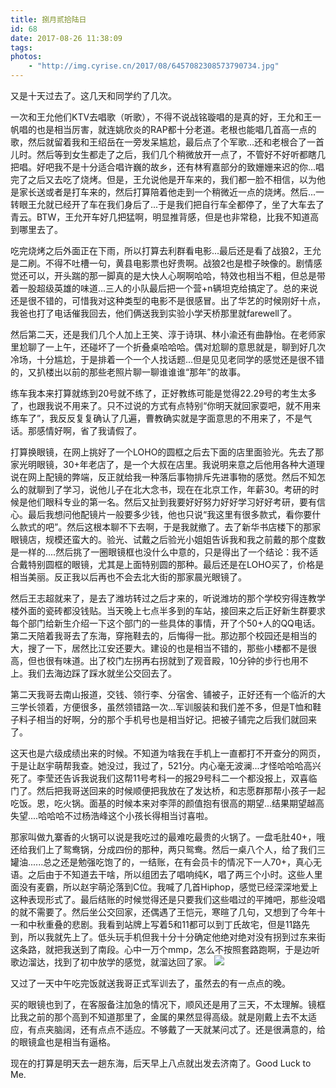 ```yaml
---
title: 捌月贰拾陆日
id: 68
date: 2017-08-26 11:38:09
tags:
photos:
    - "http://img.cyrise.cn/2017/08/6457082308573790734.jpg"
---
```


又是十天过去了。这几天和同学约了几次。

一次和王允他们KTV去唱歌（听歌），不得不说战铭璇唱的是真的好，王允和王一帆唱的也是相当厉害，就连姚欣炎的RAP都十分老道。老根也能唱几首高一点的歌，然后就留着我和王绍岳在一旁发呆尴尬，最后点了个军歌...还和老根合了一首儿时。然后等到女生都走了之后，我们几个稍微放开一点了，不管好不好听都瞎几把唱。好吧我不是十分适合唱许巍的故乡，还有林宥嘉部分的致姗姗来迟的你...唱完了之后又去吃了烧烤。但是，王允说他是开车来的，我们都一脸不相信，以为他是家长送或者是打车来的，然后打算陪着他走到一个稍微近一点的烧烤。然后...一转眼王允就已经开了车在我们身后了...于是我们把自行车全都停了，坐了大车去了青云。BTW，王允开车好几把猛啊，明显推背感，但是也非常稳，比我不知道高到哪里去了。

吃完烧烤之后外面正在下雨，所以打算去利群看电影...最后还是看了战狼2，王允是二刷。不得不吐槽一句，黄县电影票也好贵啊。战狼2也是橙子映像的。剧情感觉还可以，开头踹的那一脚真的是大快人心啊啊哈哈，特效也相当不粗，但总是带着一股超级英雄的味道...三人的小队最后把一个营+n辆坦克给搞定了。总的来说还是很不错的，可惜我对这种类型的电影不是很感冒。出了华艺的时候刚好十点，我爸也打了电话催我回去，他们俩送我到实验小学天桥那里就farewell了。

然后第二天，还是我们几个人加上王笑、淳于诗琪、林小渝还有曲静怡。在老师家里尬聊了一上午，还碰坏了一个折叠桌哈哈哈。偶对尬聊的意思就是，聊到好几次冷场，十分尴尬，于是排着一个一个人找话题...但是见见老同学的感觉还是很不错的，又扒楼出以前的那些老照片聊一聊谁谁谁“那年”的故事。

练车我本来打算就练到20号就不练了，正好教练可能是觉得22.29号的考生太多了，也跟我说不用来了。只不过说的方式有点特别“你明天就回家耍吧，就不用来练车了”，我反反复复确认了几遍，曹教确实就是字面意思的不用来了，不是气话。那感情好啊，省了我请假了。

打算换眼镜，在网上挑好了一个LOHO的圆框之后去下面的店里面验光。先去了那家光明眼镜，30+年老店了，是一个大叔在店里。我说明来意之后他用各种大道理说在网上配镜的弊端，反正就给我一种落后事物排斥先进事物的感觉。然后不知怎么的就聊到了学习，说他儿子在北大念书，现在在北京工作，年薪30。考研的时候是他们眼科专业的第一名。然后又扯到我要好好努力好好学习好好考研，要有信心。最后我想问他配镜片一般要多少钱，他也只说“我这里有很多款式，看你要什么款式的吧”。然后这根本聊不下去啊，于是我就撤了。去了新华书店楼下的那家眼镜店，规模还蛮大的。验光、试戴之后验光小姐姐告诉我和我之前戴的那个度数是一样的....然后挑了一圈眼镜框也没什么中意的，只是得出了一个结论：我不适合戴特别圆框的眼镜，尤其是上面特别圆的那种。最后还是在LOHO买了，价格是相当美丽。反正我以后再也不会去北大街的那家晨光眼镜了。

然后王志超就来了，是去了潍坊转过之后才来的，听说潍坊的那个学校穷得连教学楼外面的瓷砖都没钱贴。当天晚上七点半多到的车站，接回来之后正好新生群要求每个部门给新生介绍一下这个部门的一些具体的事情，开了个50+人的QQ电话。第二天陪着我哥去了东海，穿拖鞋去的，后悔得一批。那边那个校园还是相当的大，搜了一下，居然比江安还要大。建设的也是相当不错的，那些小楼都不是很高，但也很有味道。出了校门左拐再右拐就到了观音殿，10分钟的步行也用不上。我们去海边踩了踩水就坐公交回去了。

第二天我哥去南山报道，交钱、领行李、分宿舍、铺被子，正好还有一个临沂的大三学长领着，方便很多，虽然领错路一次...军训服装和我们差不多，但是T恤和鞋子料子相当的好啊，分的那个手机号也是相当好记。把被子铺完之后我们就回来了。

这天也是六级成绩出来的时候。不知道为啥我在手机上一直都打不开查分的网页，于是让赵宇萌帮我查。她没过，我过了，521分。内心毫无波澜...才怪哈哈哈高兴死了。李莹还告诉我说我们这帮11号考科一的报29号科二一个都没报上，双喜临门了。然后把我哥送回来的时候顺便把我放在了发达桥，和志愿群那帮小孩子一起吃饭。恩，吃火锅。面基的时候本来对李萍的颜值抱有很高的期望...结果期望越高失望....哈哈哈不过杨浩峰这个小孩长得相当讨喜啦。

那家叫做九寨香的火锅可以说是我吃过的最难吃最贵的火锅了。一盘毛肚40+，哦还给我们上了鸳鸯锅，分成四份的那种，两只鸳鸯。然后一桌八个人，给了我们三罐油......总之还是勉强吃饱了的，一结账，在有会员卡的情况下一人70+，真心无语。之后由于不知道去干啥，所以组团去了唱响纯K，唱了两三个小时。这些人里面没有麦霸，所以赵宇萌沦落到C位。我喊了几首Hiphop，感觉已经深深地爱上这种表现形式了。最后结账的时候觉得还是只要我们这些唱过的平摊吧，那些没唱的就不需要了。然后坐公交回家，还偶遇了王恺元，寒暄了几句，又想到了今年十一和中秋重叠的悲剧。我看到站牌上写着5和11都可以到丁氏故宅，但是11路先到，所以我就先上了。低头玩手机但我十分十分确定他绝对绝对没有拐到过东来街这条路，就把我送到了南段。心中一万个mmp，怎么不按照套路跑啊，于是边听歌边溜达，找到了初中放学的感觉，就溜达回了家。
![](http://img.cyrise.cn/2017/08/6457082308573790734.jpg)


又过了一天中午吃完饭就送我哥正式军训去了，虽然去的有一点点的晚。

买的眼镜也到了，在客服备注加急的情况下，顺风还是用了三天，不太理解。镜框比我之前的那个高到不知道那里了，金属的果然显得高级。就是刚戴上去不太适应，有点夹脑阔，还有点点不适应。不够戴了一天就某问忒了。还是很满意的，给的眼镜盒也是相当有逼格。

现在的打算是明天去一趟东海，后天早上八点就出发去济南了。Good Luck to Me.

